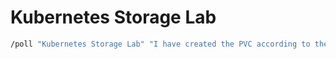 # Kubernetes Storage Lab

```bash
/poll "Kubernetes Storage Lab" "I have created the PVC according to the specs and its bound" "My Postgresql pod is also up and running leveraging the persistent kubernetes storage"
```
